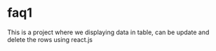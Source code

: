 # faq1

This is a project where we displaying data in table, can be update and delete the rows using react.js
